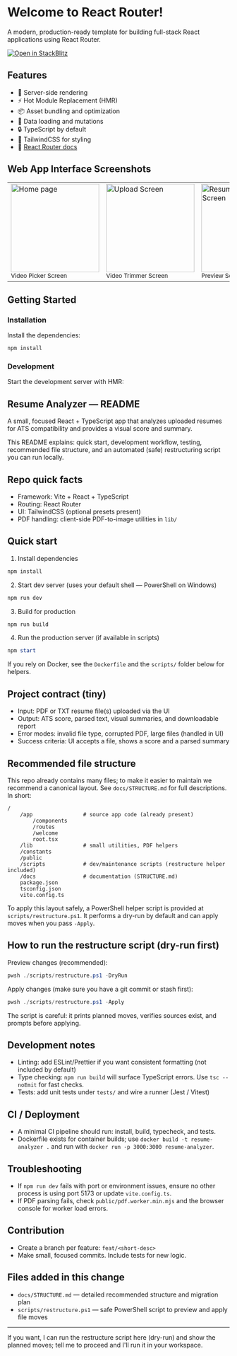 # Welcome to React Router!

A modern, production-ready template for building full-stack React applications using React Router.

[![Open in StackBlitz](https://developer.stackblitz.com/img/open_in_stackblitz.svg)](https://stackblitz.com/github/remix-run/react-router-templates/tree/main/default)

## Features

- 🚀 Server-side rendering
- ⚡️ Hot Module Replacement (HMR)
- 📦 Asset bundling and optimization
- 🔄 Data loading and mutations
- 🔒 TypeScript by default
- 🎉 TailwindCSS for styling
- 📖 [React Router docs](https://reactrouter.com/)

## Web App Interface Screenshots

<table>
  <tr>
    <td>
      <img
        src="https://github.com/user-attachments/assets/df16b139-3b9d-48e9-a500-36417bb93c42 />"
        alt="Home page"
        width="200"
      /><br/>
      <sub>Video Picker Screen</sub>
    </td>
    <td>
      <img
        src="https://github.com/user-attachments/assets/b6d63480-57dd-48b6-8397-a14ede39f835/>"
        alt="Upload Screen"
        width="200"
      /><br/>
      <sub>Video Trimmer Screen</sub>
    </td>
    <td>
      <img
        src="https://github.com/user-attachments/assets/e8671c01-294d-4f7f-a382-20b810a47da8 />"
        alt="Resume analyzer Screen"
        width="200"
      /><br/>
      <sub>Preview Screen</sub>
    </td>
  </tr>
</table>

## Getting Started

### Installation

Install the dependencies:

```bash
npm install
```

### Development

Start the development server with HMR:

## Resume Analyzer — README

A small, focused React + TypeScript app that analyzes uploaded resumes for ATS compatibility and provides a visual score and summary.

This README explains: quick start, development workflow, testing, recommended file structure, and an automated (safe) restructuring script you can run locally.

## Repo quick facts

- Framework: Vite + React + TypeScript
- Routing: React Router
- UI: TailwindCSS (optional presets present)
- PDF handling: client-side PDF-to-image utilities in `lib/`

## Quick start

1. Install dependencies

```powershell
npm install
```

2. Start dev server (uses your default shell — PowerShell on Windows)

```powershell
npm run dev
```

3. Build for production

```powershell
npm run build
```

4. Run the production server (if available in scripts)

```powershell
npm start
```

If you rely on Docker, see the `Dockerfile` and the `scripts/` folder below for helpers.

## Project contract (tiny)

- Input: PDF or TXT resume file(s) uploaded via the UI
- Output: ATS score, parsed text, visual summaries, and downloadable report
- Error modes: invalid file type, corrupted PDF, large files (handled in UI)
- Success criteria: UI accepts a file, shows a score and a parsed summary

## Recommended file structure

This repo already contains many files; to make it easier to maintain we recommend a canonical layout. See `docs/STRUCTURE.md` for full descriptions. In short:

```
/
	/app                # source app code (already present)
		/components
		/routes
		/welcome
		root.tsx
	/lib                # small utilities, PDF helpers
	/constants
	/public
	/scripts            # dev/maintenance scripts (restructure helper included)
	/docs               # documentation (STRUCTURE.md)
	package.json
	tsconfig.json
	vite.config.ts
```

To apply this layout safely, a PowerShell helper script is provided at `scripts/restructure.ps1`. It performs a dry-run by default and can apply moves when you pass `-Apply`.

## How to run the restructure script (dry-run first)

Preview changes (recommended):

```powershell
pwsh ./scripts/restructure.ps1 -DryRun
```

Apply changes (make sure you have a git commit or stash first):

```powershell
pwsh ./scripts/restructure.ps1 -Apply
```

The script is careful: it prints planned moves, verifies sources exist, and prompts before applying.

## Development notes

- Linting: add ESLint/Prettier if you want consistent formatting (not included by default)
- Type checking: `npm run build` will surface TypeScript errors. Use `tsc --noEmit` for fast checks.
- Tests: add unit tests under `tests/` and wire a runner (Jest / Vitest)

## CI / Deployment

- A minimal CI pipeline should run: install, build, typecheck, and tests.
- Dockerfile exists for container builds; use `docker build -t resume-analyzer .` and run with `docker run -p 3000:3000 resume-analyzer`.

## Troubleshooting

- If `npm run dev` fails with port or environment issues, ensure no other process is using port 5173 or update `vite.config.ts`.
- If PDF parsing fails, check `public/pdf.worker.min.mjs` and the browser console for worker load errors.

## Contribution

- Create a branch per feature: `feat/<short-desc>`
- Make small, focused commits. Include tests for new logic.

## Files added in this change

- `docs/STRUCTURE.md` — detailed recommended structure and migration plan
- `scripts/restructure.ps1` — safe PowerShell script to preview and apply file moves

---

If you want, I can run the restructure script here (dry-run) and show the planned moves; tell me to proceed and I'll run it in your workspace.
